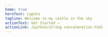 ```yaml
---
home: true
heroText: Laputa
tagline: Welcome to my castle in the sky
actionText: Get Started →
actionLink: /python/string concatenation.html
---
```

